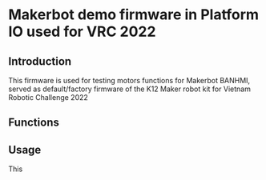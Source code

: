 # Makerbot demo firmware in Platform IO used for VRC 2022
## Introduction
This firmware is used for testing motors functions for Makerbot BANHMI, served as default/factory firmware of the K12 Maker robot kit for Vietnam Robotic Challenge 2022

## Functions


## Usage 
This 
